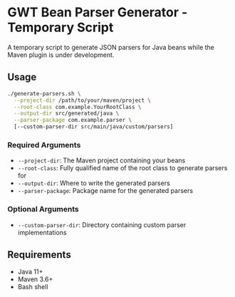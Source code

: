 # GWT Bean Parser Generator - Temporary Script

A temporary script to generate JSON parsers for Java beans while the Maven plugin is under development.

## Usage

```bash
./generate-parsers.sh \
  --project-dir /path/to/your/maven/project \
  --root-class com.example.YourRootClass \
  --output-dir src/generated/java \
  --parser-package com.example.parser \
  [--custom-parser-dir src/main/java/custom/parsers]
```

### Required Arguments

- `--project-dir`: The Maven project containing your beans
- `--root-class`: Fully qualified name of the root class to generate parsers for
- `--output-dir`: Where to write the generated parsers
- `--parser-package`: Package name for the generated parsers

### Optional Arguments

- `--custom-parser-dir`: Directory containing custom parser implementations

## Requirements

- Java 11+
- Maven 3.6+
- Bash shell
